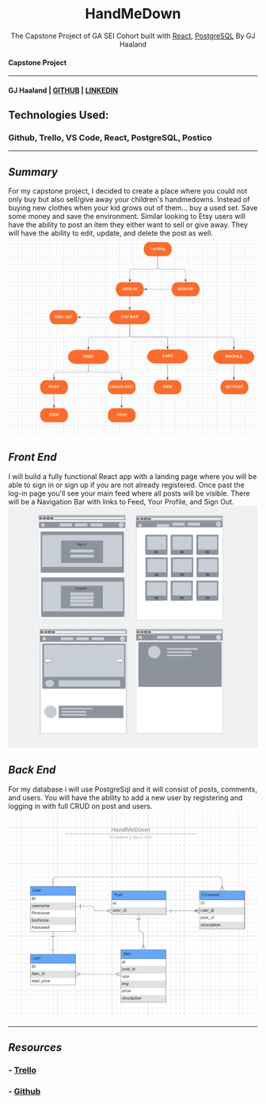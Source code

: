 
<h1 align="center">
 HandMeDown 
</h1>
<p align="center">
  The Capstone Project of GA SEI Cohort built with <a href="https://reactjs.org/" target="_blank">React</a>, <a href="https://www.postgresql.org/" target="_blank">PostgreSQL</a> By GJ Haaland
</p>
<!-- <p align="center">
  Follow me:
  <a href="https://www.linkedin.com/in/gj-haaland-b3b131b7/" target="_blank">LinkedIn</a>,
  <a href="https://github.com/GG-Haaland" target="_blank">Github</a>,
  <a href="https://www.instagram.com/gee_eej/" target="_blank">Instagram</a>
</p> -->
<div align="center">

  
  <!-- ![Trello](https://img.shields.io/badge/-Trello-0052CC?style=for-the-badge&logo=Trello&logoColor=FFFFFF) -->

</div>

#### Capstone Project

---

#### GJ Haaland | [GITHUB](https://github.com/GG-Haaland) | [LINKEDIN](https://www.linkedin.com/in/gj-haaland-b3b131b7/)

## Technologies Used:

### Github, Trello, VS Code, React, PostgreSQL, Postico

---

## **_Summary_**

For my capstone project, I decided to create a place where you could not only buy but also sell/give away your children's handmedowns. Instead of buying new clothes when your kid grows out of them... buy a used set. Save some money and save the environment. Similar looking to Etsy users will have the ability to post an item they either want to sell or give away. They will have the ability to edit, update, and delete the post as well.
![FlowChart](./readme_img/flowchart.png)

## **_Front End_**

I will build a fully functional React app with a landing page where you will be able to sign in or sign up if you are not already registered. Once past the log-in page you'll see your main feed where all posts will be visible. There will be a Navigation Bar with links to Feed, Your Profile, and Sign Out. 
![Wireframe](./readme_img/wireframe.png)

## **_Back End_**

For my database i will use PostgreSql and it will consist of posts, comments, and users. You will have the ability to add a new user by registering and logging in with full CRUD on post and users.
![ERD](./readme_img/erd.png)

---

## **_Resources_**

### - [Trello](https://trello.com/b/ItY6vv9L/handmedown)

### - [Github](https://github.com/GG-Haaland/Frontend)



